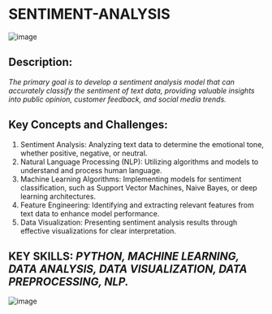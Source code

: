 # SENTIMENT-ANALYSIS

![image](https://github.com/user-attachments/assets/baa18a9d-c268-420b-a646-ddeac24426d0)

## Description:
_The primary goal is to develop a sentiment analysis model that can accurately classify the sentiment of text data, providing valuable insights into public opinion, customer feedback, and social media trends._

## Key Concepts and Challenges:
1. Sentiment Analysis: Analyzing text data to determine the emotional tone, whether positive, negative, or neutral.
2. Natural Language Processing (NLP): Utilizing algorithms and models to understand and process human language.
3. Machine Learning Algorithms: Implementing models for sentiment classification, such as Support Vector Machines, Naive Bayes, or deep learning architectures.
4. Feature Engineering: Identifying and extracting relevant features from text data to enhance model performance.
5. Data Visualization: Presenting sentiment analysis results through effective visualizations for clear interpretation.

## KEY SKILLS: _PYTHON, MACHINE LEARNING, DATA ANALYSIS, DATA VISUALIZATION, DATA PREPROCESSING, NLP._

![image](https://github.com/user-attachments/assets/1c1cc715-3c5e-4bb4-a07f-b20880a987e8)
